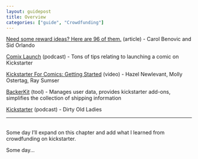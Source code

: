 ```yaml
---
layout: guidepost
title: Overview
categories: ["guide", "Crowdfunding"]
---
```


[Need some reward ideas? Here are 96 of them.](https://www.kickstarter.com/blog/need-some-reward-ideas-here-are-96-of-them) (article) - Carol Benovic and Sid Orlando


[Comix Launch](http://www.comixlaunch.com/) (podcast) - Tons of tips relating to launching a comic on Kickstarter

[Kickstarter For Comics: Getting Started](https://www.youtube.com/watch?v=fwPVbpeHk9Y) (video) - Hazel Newlevant, Molly Ostertag, Ray Sumser

[BackerKit](https://www.backerkit.com/) (tool) - Manages user data, provides kickstarter add-ons, simplifies the collection of shipping information

[Kickstarter](http://dirtyoldladies.libsyn.com/dirty-old-ladies-episode-2-kickstarter) (podcast) - Dirty Old Ladies

<hr><br>
Some day I’ll expand on this chapter and add what I learned from crowdfunding on kickstarter.

Some day...

